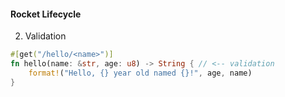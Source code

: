 #### Rocket Lifecycle

2. Validation

```rust
#[get("/hello/<name>")]
fn hello(name: &str, age: u8) -> String { // <-- validation
    format!("Hello, {} year old named {}!", age, name)
}
```


<aside class="notes">
</aside>
